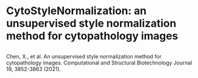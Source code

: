 # CytoStyleNormalization: an unsupervised style normalization method for cytopathology images

## 
Chen, X., et al. An unsupervised style normalization method for cytopathology images. 
Computational and Structural Biotechnology Journal 19, 3852-3863 (2021).
